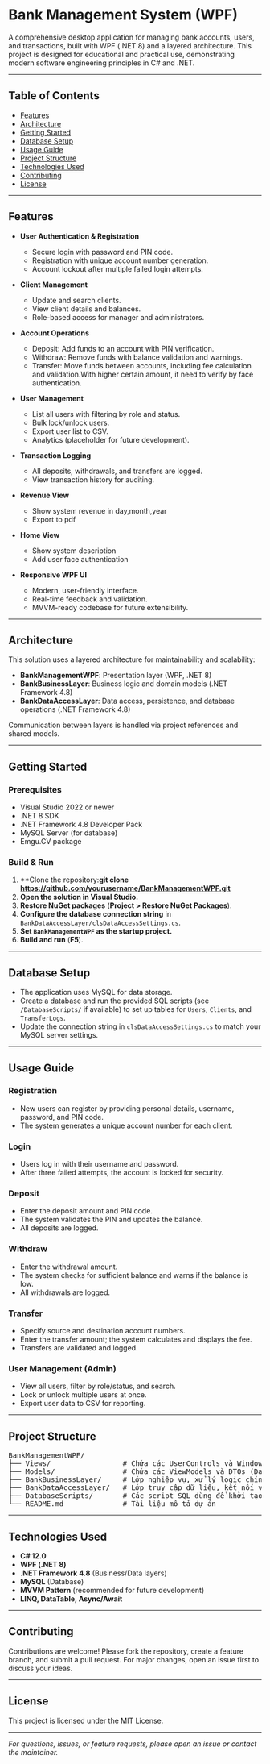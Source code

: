 # Bank Management System (WPF)

A comprehensive desktop application for managing bank accounts, users, and transactions, built with WPF (.NET 8) and a layered architecture. This project is designed for educational and practical use, demonstrating modern software engineering principles in C# and .NET.

---

## Table of Contents

- [Features](#features)
- [Architecture](#architecture)
- [Getting Started](#getting-started)
- [Database Setup](#database-setup)
- [Usage Guide](#usage-guide)
- [Project Structure](#project-structure)
- [Technologies Used](#technologies-used)
- [Contributing](#contributing)
- [License](#license)

---

## Features

- **User Authentication & Registration**
  - Secure login with password and PIN code.
  - Registration with unique account number generation.
  - Account lockout after multiple failed login attempts.

- **Client Management**
  - Update and search clients.
  - View client details and balances.
  - Role-based access for manager and administrators.

- **Account Operations**
  - Deposit: Add funds to an account with PIN verification.
  - Withdraw: Remove funds with balance validation and warnings.
  - Transfer: Move funds between accounts, including fee calculation and validation.With higher certain amount, it need to verify by face authentication.

- **User Management**
  - List all users with filtering by role and status.
  - Bulk lock/unlock users.
  - Export user list to CSV.
  - Analytics (placeholder for future development).

- **Transaction Logging**
  - All deposits, withdrawals, and transfers are logged.
  - View transaction history for auditing.
    
- **Revenue View**
  - Show system revenue in day,month,year
  - Export to pdf
    
- **Home View**
  - Show system description
  - Add user face authentication 
    
- **Responsive WPF UI**
  - Modern, user-friendly interface.
  - Real-time feedback and validation.
  - MVVM-ready codebase for future extensibility.

---

## Architecture

This solution uses a layered architecture for maintainability and scalability:

- **BankManagementWPF**: Presentation layer (WPF, .NET 8)
- **BankBusinessLayer**: Business logic and domain models (.NET Framework 4.8)
- **BankDataAccessLayer**: Data access, persistence, and database operations (.NET Framework 4.8)

Communication between layers is handled via project references and shared models.

---

## Getting Started

### Prerequisites

- Visual Studio 2022 or newer
- .NET 8 SDK
- .NET Framework 4.8 Developer Pack
- MySQL Server (for database)
- Emgu.CV package

### Build & Run

1. **Clone the repository:**git clone https://github.com/yourusername/BankManagementWPF.git**
2. **Open the solution in Visual Studio.**
3. **Restore NuGet packages** (__Project > Restore NuGet Packages__).
4. **Configure the database connection string** in `BankDataAccessLayer/clsDataAccessSettings.cs`.
5. **Set `BankManagementWPF` as the startup project.**
6. **Build and run** (__F5__).

---

## Database Setup

- The application uses MySQL for data storage.
- Create a database and run the provided SQL scripts (see `/DatabaseScripts/` if available) to set up tables for `Users`, `Clients`, and `TransferLogs`.
- Update the connection string in `clsDataAccessSettings.cs` to match your MySQL server settings.

---

## Usage Guide

### Registration

- New users can register by providing personal details, username, password, and PIN code.
- The system generates a unique account number for each client.

### Login

- Users log in with their username and password.
- After three failed attempts, the account is locked for security.

### Deposit

- Enter the deposit amount and PIN code.
- The system validates the PIN and updates the balance.
- All deposits are logged.

### Withdraw

- Enter the withdrawal amount.
- The system checks for sufficient balance and warns if the balance is low.
- All withdrawals are logged.

### Transfer

- Specify source and destination account numbers.
- Enter the transfer amount; the system calculates and displays the fee.
- Transfers are validated and logged.

### User Management (Admin)

- View all users, filter by role/status, and search.
- Lock or unlock multiple users at once.
- Export user data to CSV for reporting.

---

## Project Structure
<pre>
BankManagementWPF/
├── Views/                 # Chứa các UserControls và Windows của WPF (giao diện người dùng)
├── Models/                # Chứa các ViewModels và DTOs (Data Transfer Objects)
├── BankBusinessLayer/     # Lớp nghiệp vụ, xử lý logic chính của ứng dụng
├── BankDataAccessLayer/   # Lớp truy cập dữ liệu, kết nối với cơ sở dữ liệu
├── DatabaseScripts/       # Các script SQL dùng để khởi tạo hoặc cập nhật cơ sở dữ liệu
└── README.md              # Tài liệu mô tả dự án
</pre>
---

## Technologies Used

- **C# 12.0**
- **WPF (.NET 8)**
- **.NET Framework 4.8** (Business/Data layers)
- **MySQL** (Database)
- **MVVM Pattern** (recommended for future development)
- **LINQ, DataTable, Async/Await**

---

## Contributing

Contributions are welcome! Please fork the repository, create a feature branch, and submit a pull request. For major changes, open an issue first to discuss your ideas.

---

## License

This project is licensed under the MIT License.

---

*For questions, issues, or feature requests, please open an issue or contact the maintainer.*
